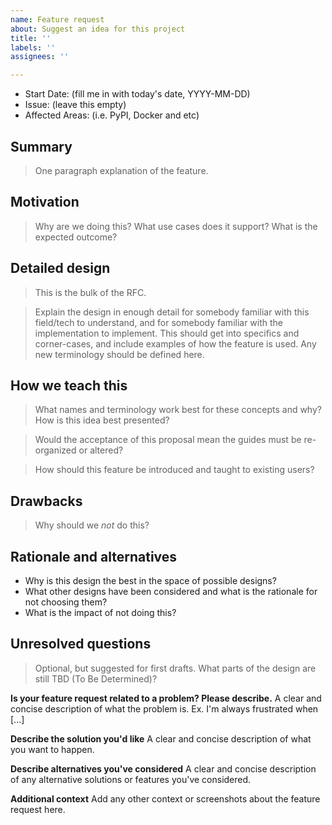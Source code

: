 ```yaml
---
name: Feature request
about: Suggest an idea for this project
title: ''
labels: ''
assignees: ''

---
```


- Start Date: (fill me in with today's date, YYYY-MM-DD)
- Issue: (leave this empty)
- Affected Areas: (i.e. PyPI, Docker and etc)

## Summary
[summary]: #summary

> One paragraph explanation of the feature.

## Motivation
[motivation]: #motivation

> Why are we doing this? What use cases does it support? What is the expected
outcome?

## Detailed design
[detailed-design]: #detailed-design

> This is the bulk of the RFC.

> Explain the design in enough detail for somebody familiar with this field/tech to 
understand, and for somebody familiar with the implementation to implement. 
This should get into specifics and corner-cases, and include examples of 
how the feature is used. Any new terminology should be defined here.

## How we teach this
[how-we-teach-this]: #how-we-teach-this

> What names and terminology work best for these concepts and why? How is this
idea best presented?

> Would the acceptance of this proposal mean the guides must be
re-organized or altered?

> How should this feature be introduced and taught to existing users?

## Drawbacks
[drawbacks]: #drawbacks

> Why should we *not* do this?

## Rationale and alternatives
[rationale-and-alternatives]: #rationale-and-alternatives

- Why is this design the best in the space of possible designs?
- What other designs have been considered and what is the rationale for not choosing them?
- What is the impact of not doing this?

## Unresolved questions
[unresolved-questions]: #unresolved-questions

> Optional, but suggested for first drafts. What parts of the design are still
TBD (To Be Determined)?

**Is your feature request related to a problem? Please describe.**
A clear and concise description of what the problem is. Ex. I'm always frustrated when [...]

**Describe the solution you'd like**
A clear and concise description of what you want to happen.

**Describe alternatives you've considered**
A clear and concise description of any alternative solutions or features you've considered.

**Additional context**
Add any other context or screenshots about the feature request here.
